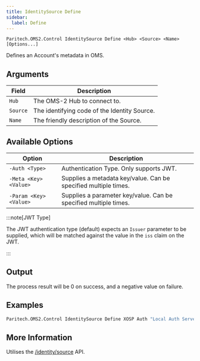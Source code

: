 ```yaml
---
title: IdentitySource Define
sidebar:
  label: Define
---
```


`Paritech.OMS2.Control IdentitySource Define <Hub> <Source> <Name> [Options...]`

Defines an Account's metadata in OMS.

## Arguments

| Field    | Description |
|----------|-------------|
| `Hub`    | The OMS-2 Hub to connect to. |
| `Source` | The identifying code of the Identity Source. |
| `Name`   | The friendly description of the Source. |

## Available Options

| Option                 | Description |
|------------------------|-------------|
| `-Auth <Type>`         | Authentication Type. Only supports JWT. |
| `-Meta <Key> <Value>`  | Supplies a metadata key/value. Can be specified multiple times. |
| `-Param <Key> <Value>` | Supplies a parameter key/value. Can be specified multiple times. |

:::note[JWT Type]

The JWT authentication type (default) expects an `Issuer` parameter to be supplied, which will be matched against the value in the `iss` claim on the JWT.

:::

## Output

The process result will be 0 on success, and a negative value on failure.

## Examples

```sh
Paritech.OMS2.Control IdentitySource Define XOSP Auth "Local Auth Server" -Auth JWT -Param Issuer https://auth.xosp.localhost/
```

## More Information

Utilises the [/identity/source](/rest/identitysource/) API.

